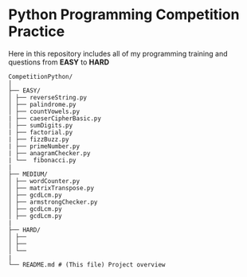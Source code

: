 # Python Programming Competition Practice

Here in this repository includes all of my programming training and questions from **EASY** to **HARD**

```
CompetitionPython/
│
├── EASY/
│ ├── reverseString.py
│ ├── palindrome.py
│ ├── countVowels.py
| ├── caeserCipherBasic.py
│ ├── sumDigits.py
| ├── factorial.py
| ├── fizzBuzz.py
| ├── primeNumber.py
| ├── anagramChecker.py
| └──  fibonacci.py
| 
├── MEDIUM/
│ ├── wordCounter.py
│ ├── matrixTranspose.py
│ ├── gcdLcm.py
│ ├── armstrongChecker.py
│ ├── gcdLcm.py
│ ├── gcdLcm.py
| 
├── HARD/
│ ├── 
│ ├── 
│ └── 
|
└── README.md # (This file) Project overview
```